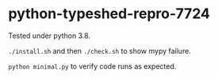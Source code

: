 # python-typeshed-repro-7724

Tested under python 3.8.

`./install.sh` and then `./check.sh` to show mypy failure.

`python minimal.py` to verify code runs as expected.
